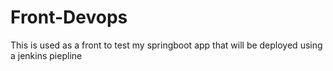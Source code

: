 # Front-Devops
This is used as a front to test my springboot app that will be deployed using a jenkins piepline 
